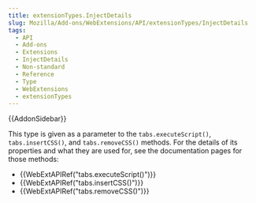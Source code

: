 ```yaml
---
title: extensionTypes.InjectDetails
slug: Mozilla/Add-ons/WebExtensions/API/extensionTypes/InjectDetails
tags:
  - API
  - Add-ons
  - Extensions
  - InjectDetails
  - Non-standard
  - Reference
  - Type
  - WebExtensions
  - extensionTypes
---
```

{{AddonSidebar}}

This type is given as a parameter to the `tabs.executeScript()`, `tabs.insertCSS()`, and `tabs.removeCSS()` methods. For the details of its properties and what they are used for, see the documentation pages for those methods:

- {{WebExtAPIRef("tabs.executeScript()")}}
- {{WebExtAPIRef("tabs.insertCSS()")}}
- {{WebExtAPIRef("tabs.removeCSS()")}}
